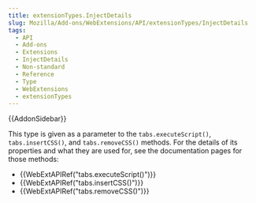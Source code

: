 ```yaml
---
title: extensionTypes.InjectDetails
slug: Mozilla/Add-ons/WebExtensions/API/extensionTypes/InjectDetails
tags:
  - API
  - Add-ons
  - Extensions
  - InjectDetails
  - Non-standard
  - Reference
  - Type
  - WebExtensions
  - extensionTypes
---
```

{{AddonSidebar}}

This type is given as a parameter to the `tabs.executeScript()`, `tabs.insertCSS()`, and `tabs.removeCSS()` methods. For the details of its properties and what they are used for, see the documentation pages for those methods:

- {{WebExtAPIRef("tabs.executeScript()")}}
- {{WebExtAPIRef("tabs.insertCSS()")}}
- {{WebExtAPIRef("tabs.removeCSS()")}}
